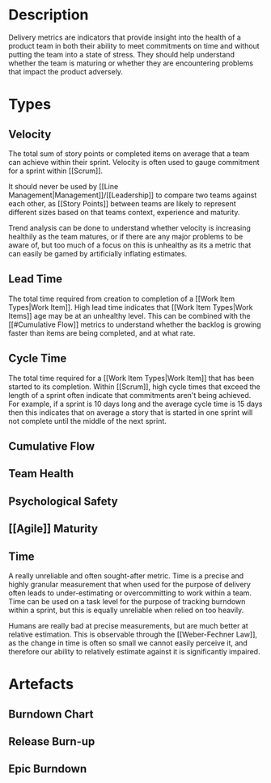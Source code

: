 # Description
Delivery metrics are indicators that provide insight into the health of a product team in both their ability to meet commitments on time and without putting the team into a state of stress. They should help understand whether the team is maturing or whether they are encountering problems that impact the product adversely.
# Types
## Velocity
The total sum of story points or completed items on average that a team can achieve within their sprint. Velocity is often used to gauge commitment for a sprint within [[Scrum]].

It should never be used by [[Line Management|Management]]/[[Leadership]] to compare two teams against each other, as [[Story Points]] between teams are likely to represent different sizes based on that teams context, experience and maturity.

Trend analysis can be done to understand whether velocity is increasing healthily as the team matures, or if there are any major problems to be aware of, but too much of a focus on this is unhealthy as its a metric that can easily be gamed by artificially inflating estimates.
## Lead Time
The total time required from creation to completion of a [[Work Item Types|Work Item]]. High lead time indicates that [[Work Item Types|Work Items]] age may be at an unhealthy level. This can be combined with the [[#Cumulative Flow]] metrics to understand whether the backlog is growing faster than items are being completed, and at what rate.
## Cycle Time
The total time required for a [[Work Item Types|Work Item]] that has been started to its completion. Within [[Scrum]], high cycle times that exceed the length of a sprint often indicate that commitments aren't being achieved. For example, if a sprint is 10 days long and the average cycle time is 15 days then this indicates that on average a story that is started in one sprint will not complete until the middle of the next sprint.
## Cumulative Flow
## Team Health
## Psychological Safety
## [[Agile]] Maturity
## Time
A really unreliable and often sought-after metric. Time is a precise and highly granular measurement that when used for the purpose of delivery often leads to under-estimating or overcommitting to work within a team. Time can be used on a task level for the purpose of tracking burndown within a sprint, but this is equally unreliable when relied on too heavily.

Humans are really bad at precise measurements, but are much better at relative estimation. This is observable through the [[Weber-Fechner Law]], as the change in time is often so small we cannot easily perceive it, and therefore our ability to relatively estimate against it is significantly impaired.

# Artefacts
## Burndown Chart
## Release Burn-up
## Epic Burndown
